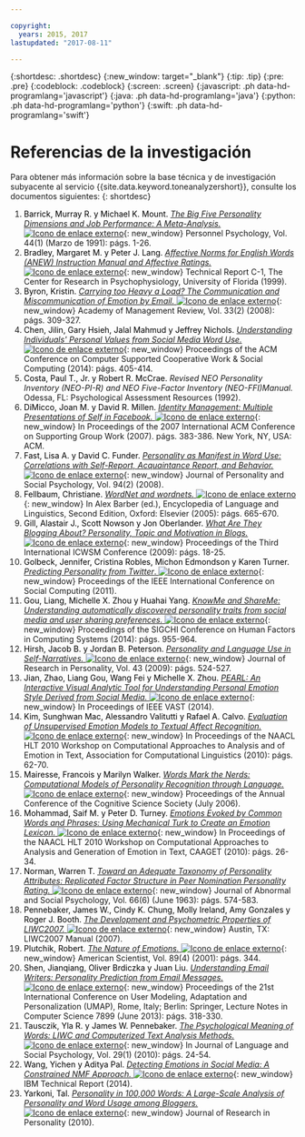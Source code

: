 ```yaml
---

copyright:
  years: 2015, 2017
lastupdated: "2017-08-11"

---
```


{:shortdesc: .shortdesc}
{:new_window: target="_blank"}
{:tip: .tip}
{:pre: .pre}
{:codeblock: .codeblock}
{:screen: .screen}
{:javascript: .ph data-hd-programlang='javascript'}
{:java: .ph data-hd-programlang='java'}
{:python: .ph data-hd-programlang='python'}
{:swift: .ph data-hd-programlang='swift'}

# Referencias de la investigación

Para obtener más información sobre la base técnica y de investigación subyacente al servicio {{site.data.keyword.toneanalyzershort}}, consulte los documentos siguientes:
{: shortdesc}

1.  <a id="bib-barrick" style="border-bottom:none; color:black">Barrick, Murray R. y Michael K. Mount.</a> [*The Big Five Personality Dimensions and Job Performance: A Meta-Analysis.* ![Icono de enlace externo](../../icons/launch-glyph.svg "Icono de enlace externo")](http://onlinelibrary.wiley.com/doi/10.1111/j.1744-6570.1991.tb00688.x/abstract){: new_window} Personnel Psychology, Vol. 44(1) (Marzo de 1991): págs. 1-26.
1.  <a id="bib-bradley" style="border-bottom:none; color:black">Bradley, Margaret M. y Peter J. Lang.</a> [*Affective Norms for English Words (ANEW) Instruction Manual and Affective Ratings.* ![Icono de enlace externo](../../icons/launch-glyph.svg "Icono de enlace externo")](http://www.researchgate.net/publication/239604183_Affective_Norms_for_English_Words_%28ANEW%29_Instruction_Manual_and_Affective_Ratings){: new_window} Technical Report C-1, The Center for Research in Psychophysiology, University of Florida (1999).
1.  <a id="bib-byron" style="border-bottom:none; color:black">Byron, Kristin.</a> [*Carrying too Heavy a Load? The Communication and Miscommunication of Emotion by Email.* ![Icono de enlace externo](../../icons/launch-glyph.svg "Icono de enlace externo")](http://amr.aom.org/content/33/2/309.short){: new_window}  Academy of Management Review, Vol. 33(2) (2008): págs. 309-327.
1.  <a id="bib-chen" style="border-bottom:none; color:black">Chen, Jilin, Gary Hsieh, Jalal Mahmud y Jeffrey Nichols.</a> [*Understanding Individuals' Personal Values from Social Media Word Use.* ![Icono de enlace externo](../../icons/launch-glyph.svg "Icono de enlace externo")](http://dl.acm.org/citation.cfm?id=2531608){: new_window} Proceedings of the ACM Conference on Computer Supported Cooperative Work & Social Computing (2014): págs. 405-414.
1.  <a id="bib-costa" style="border-bottom:none; color:black">Costa, Paul T., Jr. y Robert R. McCrae.</a> *Revised NEO Personality Inventory (NEO-PI-R) and NEO Five-Factor Inventory (NEO-FFI)Manual.* Odessa, FL: Psychological Assessment Resources (1992).
1.  <a id="bib-dimicco" style="border-bottom:none; color:black">DiMicco, Joan M. y David R. Millen.</a> [*Identity Management: Multiple Presentations of Self in Facebook.* ![Icono de enlace externo](../../icons/launch-glyph.svg "Icono de enlace externo")](http://dl.acm.org/citation.cfm?id=1316682){: new_window} In Proceedings of the 2007 International ACM Conference on Supporting Group Work (2007). págs. 383-386. New York, NY, USA: ACM.
1.  <a id="bib-fast" style="border-bottom:none; color:black">Fast, Lisa A. y David C. Funder.</a> [*Personality as Manifest in Word Use: Correlations with Self-Report, Acquaintance Report, and Behavior.* ![Icono de enlace externo](../../icons/launch-glyph.svg "Icono de enlace externo")](http://www.ncbi.nlm.nih.gov/pubmed/18211181){: new_window} Journal of Personality and Social Psychology, Vol. 94(2) (2008).
1.  <a id="bib-fellbaum" style="border-bottom:none; color:black">Fellbaum, Christiane.</a> [*WordNet and wordnets.* ![Icono de enlace externo](../../icons/launch-glyph.svg "Icono de enlace externo")](http://philpapers.org/rec/FELWAW){: new_window} In Alex Barber (ed.), Encyclopedia of Language and Linguistics, Second Edition, Oxford: Elsevier (2005): págs. 665-670.
1.  <a id="bib-gill" style="border-bottom:none; color:black">Gill, Alastair J., Scott Nowson y Jon Oberlander.</a> [*What Are They Blogging About? Personality, Topic and Motivation in Blogs.* ![Icono de enlace externo](../../icons/launch-glyph.svg "Icono de enlace externo")](http://kanagawa.lti.cs.cmu.edu/11719/sites/default/files/Gil-personality.pdf){: new_window} Proceedings of the Third International ICWSM Conference (2009): págs. 18-25.
1.  <a id="bib-golbeck" style="border-bottom:none; color:black">Golbeck, Jennifer, Cristina Robles, Michon Edmondson y Karen Turner.</a> [*Predicting Personality from Twitter*. ![Icono de enlace externo](../../icons/launch-glyph.svg "Icono de enlace externo")](http://ieeexplore.ieee.org/document/6113107/){: new_window} Proceedings of the IEEE International Conference on Social Computing (2011).
1.  <a id="bib-gou" style="border-bottom:none; color:black">Gou, Liang, Michelle X. Zhou y Huahai Yang.</a> [*KnowMe and ShareMe: Understanding automatically discovered personality traits from social media and user sharing preferences.* ![Icono de enlace externo](../../icons/launch-glyph.svg "Icono de enlace externo")](http://dl.acm.org/citation.cfm?id=2557398){: new_window} Proceedings of the SIGCHI Conference on Human Factors in Computing Systems (2014): págs. 955-964.
1.  <a id="bib-hirsh" style="border-bottom:none; color:black">Hirsh, Jacob B. y Jordan B. Peterson.</a> [*Personality and Language Use in Self-Narratives.* ![Icono de enlace externo](../../icons/launch-glyph.svg "Icono de enlace externo")](http://individual.utoronto.ca/jacobhirsh/publications/Hirsh_Peterson_2009_JRP.pdf){: new_window} Journal of Research in Personality, Vol. 43 (2009): págs. 524-527.
1.  <a id="bib-jian" style="border-bottom:none; color:black">Jian, Zhao, Liang Gou, Wang Fei y Michelle X. Zhou.</a> [*PEARL: An Interactive Visual Analytic Tool for Understanding Personal Emotion Style Derived from Social Media.* ![Icono de enlace externo](../../icons/launch-glyph.svg "Icono de enlace externo")](http://ieeexplore.ieee.org/document/7042496/){: new_window} In Proceedings of IEEE VAST (2014).
1.  <a id="bib-kim" style="border-bottom:none; color:black">Kim, Sunghwan Mac, Alessandro Valitutti y Rafael A. Calvo.</a> [*Evaluation of Unsupervised Emotion Models to Textual Affect Recognition.* ![Icono de enlace externo](../../icons/launch-glyph.svg "Icono de enlace externo")](http://anthology.aclweb.org/W/W10/W10-0208.pdf){: new_window} In Proceedings of the NAACL HLT 2010 Workshop on Computational Approaches to Analysis and of Emotion in Text, Association for Computational Linguistics (2010): págs. 62-70.
1.  <a id="bib-mairesse" style="border-bottom:none; color:black">Mairesse, Francois y Marilyn Walker.</a> [*Words Mark the Nerds: Computational Models of Personality Recognition through Language.* ![Icono de enlace externo](../../icons/launch-glyph.svg "Icono de enlace externo")](https://games.soe.ucsc.edu/words-mark-nerds-computational-models-personality-recognition-through-language){: new_window} Proceedings of the Annual Conference of the Cognitive Science Society (July 2006).
1.  <a id="bib-mohammad" style="border-bottom:none; color:black">Mohammad, Saif M. y Peter D. Turney.</a> [*Emotions Evoked by Common Words and Phrases: Using Mechanical Turk to Create an Emotion Lexicon.* ![Icono de enlace externo](../../icons/launch-glyph.svg "Icono de enlace externo")](http://dl.acm.org/citation.cfm?id=1860635){: new_window} In Proceedings of the NAACL HLT 2010 Workshop on Computational Approaches to Analysis and Generation of Emotion in Text, CAAGET (2010): págs. 26-34.
1.  <a id="bib-norman" style="border-bottom:none; color:black">Norman, Warren T.</a> [*Toward an Adequate Taxonomy of Personality Attributes: Replicated Factor Structure in Peer Nomination Personality Rating.* ![Icono de enlace externo](../../icons/launch-glyph.svg "Icono de enlace externo")](http://psycnet.apa.org/journals/abn/66/6/574/){: new_window} Journal of Abnormal and Social Psychology, Vol. 66(6) (June 1963): págs. 574-583.
1.  <a id="bib-pennebaker" style="border-bottom:none; color:black">Pennebaker, James W., Cindy K. Chung, Molly Ireland, Amy Gonzales y Roger J. Booth.</a> [*The Development and Psychometric Properties of LIWC2007.* ![Icono de enlace externo](../../icons/launch-glyph.svg "Icono de enlace externo")](http://www.liwc.net/LIWC2007LanguageManual.pdf){: new_window} Austin, TX: LIWC2007 Manual (2007).
1.  <a id="" style="border-bottom:none; color:black">Plutchik, Robert.</a> [*The Nature of Emotions.* ![Icono de enlace externo](../../icons/launch-glyph.svg "Icono de enlace externo")](http://www.americanscientist.org/issues/feature/2001/4/the-nature-of-emotions){: new_window} American Scientist, Vol. 89(4) (2001): págs. 344.
1.  <a id="bib-shen" style="border-bottom:none; color:black">Shen, Jianqiang, Oliver Brdiczka y Juan Liu.</a> [*Understanding Email Writers: Personality Prediction from Email Messages.* ![Icono de enlace externo](../../icons/launch-glyph.svg "Icono de enlace externo")](https://www.parc.com/publication/3428/understanding-email-writers.html){: new_window} Proceedings of the 21st International Conference on User Modeling, Adaptation and Personalization (UMAP), Rome, Italy; Berlin: Springer, Lecture Notes in Computer Science 7899 (June 2013): págs. 318-330.
1.  <a id="bib-tausczik" style="border-bottom:none; color:black">Tausczik, Yla R. y James W. Pennebaker.</a> [*The Psychological Meaning of Words: LIWC and Computerized Text Analysis Methods.* ![Icono de enlace externo](../../icons/launch-glyph.svg "Icono de enlace externo")](http://jls.sagepub.com/content/29/1/24.abstract){: new_window} In Journal of Language and Social Psychology, Vol. 29(1) (2010): págs. 24-54.
1.  <a id="bib-wang" style="border-bottom:none; color:black">Wang, Yichen y Aditya Pal.</a> [*Detecting Emotions in Social Media: A Constrained NMF Approach.* ![Icono de enlace externo](../../icons/launch-glyph.svg "Icono de enlace externo")](http://www.cc.gatech.edu/~ywang/papers/EmoDetect.pdf){: new_window} IBM Technical Report (2014).
1.  <a id="bib-yarkoni" style="border-bottom:none; color:black">Yarkoni, Tal.</a> [*Personality in 100,000 Words: A Large-Scale Analysis of Personality and Word Usage among Bloggers.* ![Icono de enlace externo](../../icons/launch-glyph.svg "Icono de enlace externo")](http://www.ncbi.nlm.nih.gov/pmc/articles/PMC2885844/){: new_window} Journal of Research in Personality (2010).
